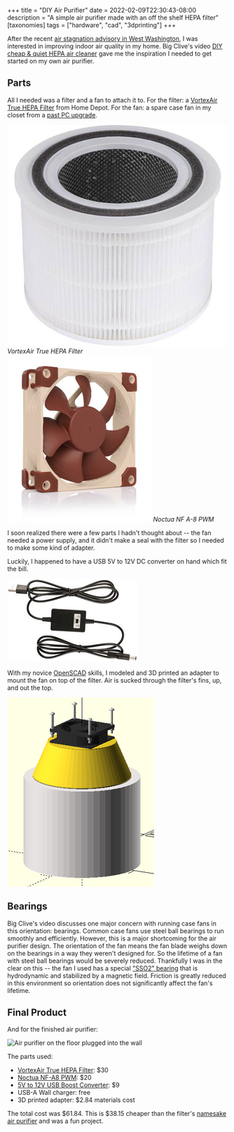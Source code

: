 +++
title = "DIY Air Purifier"
date = 2022-02-09T22:30:43-08:00
description = "A simple air purifier made with an off the shelf HEPA filter"
[taxonomies]
tags = ["hardware", "cad", "3dprinting"]
+++

After the recent [air stagnation advisory in West Washington](https://www.kuow.org/stories/air-stagnation-advisory-washington-january-2022),
I was interested in improving indoor air quality in my home. Big Clive's video [DIY cheap & quiet HEPA air cleaner](https://www.youtube.com/watch?v=6Vmh2Ip2Vxg) gave me the inspiration I needed to get started on my own air purifier.

## Parts

All I needed was a filter and a fan to attach it to. For the filter: a [VortexAir True HEPA Filter](https://www.homedepot.com/p/LEVOIT-VortexAir-True-HEPA-Replacement-Filter-HEACAFLVNUS0012/317963268) from Home Depot. For the fan: a spare case fan in my closet from a [past PC upgrade](@/blog/dell_optiplex_upgrade/index.md).

![VortexAir True HEPA Filter](filter.jpg)
*VortexAir True HEPA Filter*
![Noctua NF A-8 PWM](nf_a8.jpg)
*Noctua NF A-8 PWM*

I soon realized there were a few parts I hadn't thought about -- the fan needed a power supply, and it didn't make a seal with the filter so I needed to make some kind of adapter.

Luckily, I happened to have a USB 5V to 12V DC converter on hand which fit the bill.

![Voltage converter](5vto12v.jpg)

With my novice [OpenSCAD](https://openscad.org) skills, I modeled and 3D printed an adapter to mount the fan on top of the filter.
Air is sucked through the filter's fins, up, and out the top.

![Adapter model](adapter.png)

## Bearings

Big Clive's video discusses one major concern with running case fans in this orientation: bearings.
Common case fans use steel ball bearings to run smoothly and efficiently.
However, this is a major shortcoming for the air purifier design.
The orientation of the fan means the fan blade weighs down on the bearings in a way they weren't designed for.
So the lifetime of a fan with steel ball bearings would be severely reduced.
Thankfully I was in the clear on this -- the fan I used has a special ["SSO2" bearing](https://noctua.at/en/sso2-bearing) that is hydrodynamic and stabilized by a magnetic field.
Friction is greatly reduced in this environment so orientation does not significantly affect the fan's lifetime.

## Final Product

And for the finished air purifier:

![Air purifier on the floor plugged into the wall](https://github.com/sameer/models/wiki/prints/air_purifier.jpg)


The parts used:
* [VortexAir True HEPA Filter](https://www.homedepot.com/p/LEVOIT-VortexAir-True-HEPA-Replacement-Filter-HEACAFLVNUS0012/317963268): $30
* [Noctua NF-A8 PWM](https://noctua.at/en/nf-a8-pwm): $20
* [5V to 12V USB Boost Converter](https://www.amazon.com/gp/product/B01AY3XLEY/): $9
* USB-A Wall charger: free
* 3D printed adapter: $2.84 materials cost

The total cost was $61.84. This is $38.15 cheaper than the filter's [namesake air purifier](https://www.homedepot.com/p/LEVOIT-VortexAir-True-HEPA-Air-Purifier-220-Sq-Ft-HEAPAPLVNUS0017/317951088) and was a fun project.